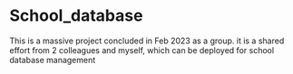 # School_database
This is a massive project concluded in Feb 2023 as a group. it is a shared effort from 2 colleagues and myself, which can be deployed for school database management
